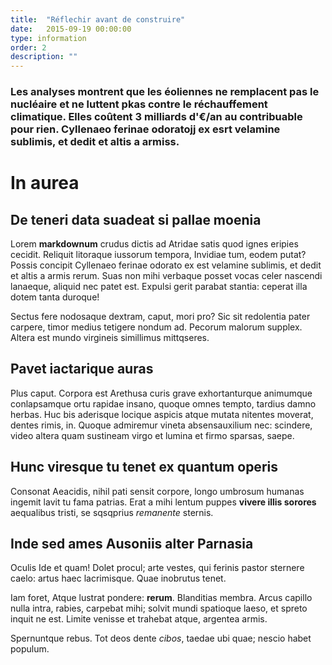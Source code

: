```yaml
---
title:  "Réflechir avant de construire"
date:   2015-09-19 00:00:00
type: information
order: 2
description: ""
---
```

### Les analyses montrent que les éoliennes ne remplacent pas le nucléaire et ne luttent pkas contre le réchauffement climatique. Elles coûtent 3 milliards d'€/an au contribuable pour rien. Cyllenaeo ferinae odoratojj ex esrt velamine sublimis, et dedit et altis a armiss.

<!--fin-excerpt-->




# In aurea

## De teneri data suadeat si pallae moenia

Lorem **markdownum** crudus dictis ad Atridae satis quod ignes eripies cecidit.
Reliquit litoraque iussorum tempora, Invidiae tum, eodem putat? Possis concipit
Cyllenaeo ferinae odorato ex est velamine sublimis, et dedit et altis a armis
rerum. Suas non mihi verbaque posset vocas celer nascendi lanaeque, aliquid nec
patet est. Expulsi gerit parabat stantia: ceperat illa dotem tanta duroque!

Sectus fere nodosaque dextram, caput, mori pro? Sic sit redolentia pater
carpere, timor medius tetigere nondum ad. Pecorum malorum supplex. Altera est
mundo virgineis simillimus mittqseres.

## Pavet iactarique auras

Plus caput. Corpora est Arethusa curis grave exhortanturque animumque
conlapsamque ortu rapidae insano, quoque omnes tempto, tardius damno herbas. Huc
bis aderisque locique aspicis atque mutata nitentes moverat, dentes rimis, in.
Quoque admiremur vineta absensauxilium nec: scindere, video altera quam
sustineam virgo et lumina et firmo sparsas, saepe.


## Hunc viresque tu tenet ex quantum operis

Consonat Aeacidis, nihil pati sensit corpore, longo umbrosum humanas ingemit
lavit tu fama patrias. Erat a mihi lentum puppes **vivere illis sorores**
aequalibus tristi, se sqsqprius *remanente* sternis.

## Inde sed ames Ausoniis alter Parnasia

Oculis Ide et quam! Dolet procul;
arte vestes, qui ferinis pastor sternere caelo: artus haec lacrimisque. Quae
inobrutus tenet.

Iam foret, Atque lustrat pondere:
**rerum**. Blanditias membra. Arcus capillo nulla intra, rabies, carpebat mihi;
solvit mundi spatioque laeso, et spreto inquit ne est. Limite venisse et
trahebat atque, argentea armis.

Spernuntque rebus. Tot deos dente *cibos*, taedae ubi quae; nescio habet
populum.